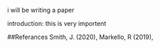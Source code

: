 i will be writing a paper

 introduction: this is very importent

##Referances 
Smith, J. (2020), 
Markello, R (2019),
